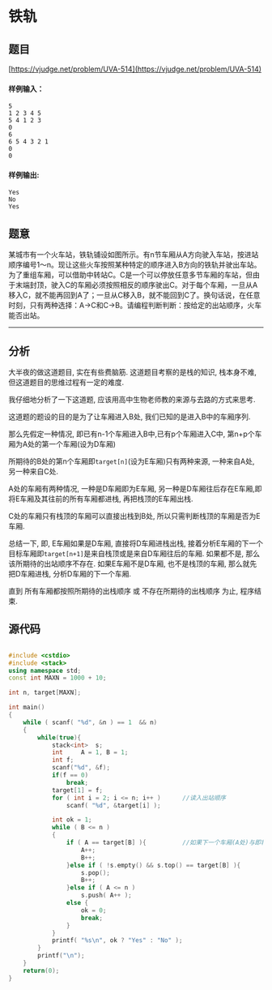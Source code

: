 # 铁轨

## 题目
[https://vjudge.net/problem/UVA-514](https://vjudge.net/problem/UVA-514)

#### 样例输入：
```
5
1 2 3 4 5
5 4 1 2 3
0
6
6 5 4 3 2 1
0
0

```
#### 样例输出:
```
Yes
No
Yes
```

## 题意

某城市有一个火车站，铁轨铺设如图所示。有n节车厢从A方向驶入车站，按进站顺序编号1～n。现让这些火车按照某种特定的顺序进入B方向的铁轨并驶出车站。为了重组车厢，可以借助中转站C。C是一个可以停放任意多节车厢的车站，但由于末端封顶，驶入C的车厢必须按照相反的顺序驶出C。对于每个车厢，一旦从A移入C，就不能再回到A了；一旦从C移入B，就不能回到C了。换句话说，在任意时刻，只有两种选择：A→C和C→B。请编程判断判断：按给定的出站顺序，火车能否出站。

------

## 分析

大半夜的做这道题目, 实在有些费脑筋. 这道题目考察的是栈的知识, 栈本身不难, 但这道题目的思维过程有一定的难度. 

我仔细地分析了一下这道题, 应该用高中生物老师教的来源与去路的方式来思考.

这道题的题设的目的是为了让车厢进入B处, 我们已知的是进入B中的车厢序列. 

那么先假定一种情况, 即已有n-1个车厢进入B中,已有p个车厢进入C中, 第n+p个车厢为A处的第一个车厢(设为D车厢)

所期待的B处的第n个车厢即```target[n]```(设为E车厢)只有两种来源, 一种来自A处, 另一种来自C处.

A处的车厢有两种情况, 一种是D车厢即为E车厢, 另一种是D车厢往后存在E车厢,即将E车厢及其往前的所有车厢都进栈, 再把栈顶的E车厢出栈.

C处的车厢只有栈顶的车厢可以直接出栈到B处, 所以只需判断栈顶的车厢是否为E车厢.

总结一下, 即, E车厢如果是D车厢, 直接将D车厢进栈出栈, 接着分析E车厢的下一个目标车厢即```target[n+1]```是来自栈顶或是来自D车厢往后的车厢. 如果都不是, 那么该所期待的出站顺序不存在. 如果E车厢不是D车厢, 也不是栈顶的车厢, 那么就先把D车厢进栈, 分析D车厢的下一个车厢. 

直到 所有车厢都按照所期待的出栈顺序 或 不存在所期待的出栈顺序 为止, 程序结束.

## 源代码

```cpp

#include <cstdio>
#include <stack>
using namespace std;
const int MAXN = 1000 + 10;

int n, target[MAXN];

int main()
{
	while ( scanf( "%d", &n ) == 1  && n)
	{
		while(true){
			stack<int>	s;
			int		A = 1, B = 1;
			int f;
			scanf("%d", &f);
			if(f == 0)
				break;
			target[1] = f;
			for ( int i = 2; i <= n; i++ )		//读入出站顺序 
				scanf( "%d", &target[i] );

			int ok = 1;
			while ( B <= n )
			{ 
				if ( A == target[B] ){			//如果下一个车厢(A处)与即将进入B处的第B个车厢序号相同,则将该车厢进栈并出栈到B处 
					A++;
					B++;
				}else if ( !s.empty() && s.top() == target[B] ){		//当下一个车厢(A处)与即将进入B处的第B个车厢序号不相同时,考虑是否为栈顶的车厢(C处最上端) 
					s.pop(); 
					B++;
				}else if ( A <= n )										//当下一个车厢(A处)与栈顶的车厢都和即将进入B处的第B个车厢序号不相同,先将下一个车厢(A处)进栈,考虑是否为下下个车厢(A处) 
					s.push( A++ );
				else {													//如果没有下个车厢(A处), 又不是栈顶的车厢, 则该出站顺序不可能实现. 
					ok = 0; 
					break; 
				}
			}
			printf( "%s\n", ok ? "Yes" : "No" );
		}
		printf("\n");
	}
	return(0);
}

```
